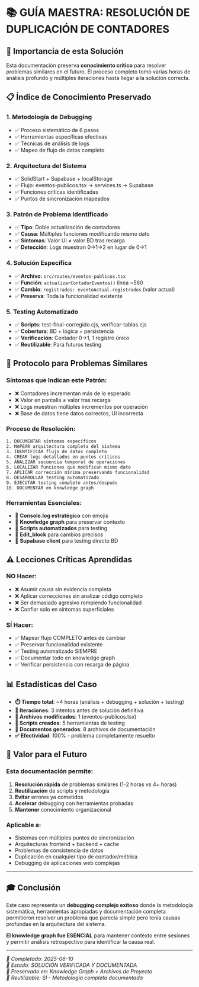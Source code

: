 # 📚 GUÍA MAESTRA: RESOLUCIÓN DE DUPLICACIÓN DE CONTADORES

## 🎯 Importancia de esta Solución

Esta documentación preserva **conocimiento crítico** para resolver problemas similares en el futuro. El proceso completo tomó varias horas de análisis profundo y múltiples iteraciones hasta llegar a la solución correcta.

## 📋 Índice de Conocimiento Preservado

### 1. **Metodología de Debugging**
- ✅ Proceso sistemático de 6 pasos
- ✅ Herramientas específicas efectivas
- ✅ Técnicas de análisis de logs
- ✅ Mapeo de flujo de datos completo

### 2. **Arquitectura del Sistema**
- ✅ SolidStart + Supabase + localStorage
- ✅ Flujo: eventos-publicos.tsx → services.ts → Supabase
- ✅ Funciones críticas identificadas
- ✅ Puntos de sincronización mapeados

### 3. **Patrón de Problema Identificado**
- ✅ **Tipo**: Doble actualización de contadores
- ✅ **Causa**: Múltiples funciones modificando mismo dato
- ✅ **Síntomas**: Valor UI ≠ valor BD tras recarga
- ✅ **Detección**: Logs muestran 0→1→2 en lugar de 0→1

### 4. **Solución Específica**
- ✅ **Archivo**: `src/routes/eventos-publicos.tsx`
- ✅ **Función**: `actualizarContadorEventos()` línea ~560
- ✅ **Cambio**: `registrados: eventoActual.registrados` (valor actual)
- ✅ **Preserva**: Toda la funcionalidad existente

### 5. **Testing Automatizado**
- ✅ **Scripts**: test-final-corregido.cjs, verificar-tablas.cjs
- ✅ **Cobertura**: BD + lógica + persistencia
- ✅ **Verificación**: Contador 0→1, 1 registro único
- ✅ **Reutilizable**: Para futuros testing

## 🔧 Protocolo para Problemas Similares

### **Síntomas que Indican este Patrón:**
- ❌ Contadores incrementan más de lo esperado
- ❌ Valor en pantalla ≠ valor tras recarga
- ❌ Logs muestran múltiples incrementos por operación
- ❌ Base de datos tiene datos correctos, UI incorrecta

### **Proceso de Resolución:**
```
1. DOCUMENTAR síntomas específicos
2. MAPEAR arquitectura completa del sistema
3. IDENTIFICAR flujo de datos completo  
4. CREAR logs detallados en puntos críticos
5. ANALIZAR secuencia temporal de operaciones
6. LOCALIZAR funciones que modifican mismo dato
7. APLICAR corrección mínima preservando funcionalidad
8. DESARROLLAR testing automatizado
9. EJECUTAR testing completo antes/después
10. DOCUMENTAR en knowledge graph
```

### **Herramientas Esenciales:**
- 🔧 **Console.log estratégico** con emojis
- 🔧 **Knowledge graph** para preservar contexto
- 🔧 **Scripts automatizados** para testing
- 🔧 **Edit_block** para cambios precisos
- 🔧 **Supabase client** para testing directo BD

## ⚠️ Lecciones Críticas Aprendidas

### **NO Hacer:**
- ❌ Asumir causa sin evidencia completa
- ❌ Aplicar correcciones sin analizar código completo
- ❌ Ser demasiado agresivo rompiendo funcionalidad
- ❌ Confiar solo en síntomas superficiales

### **SÍ Hacer:**
- ✅ Mapear flujo COMPLETO antes de cambiar
- ✅ Preservar funcionalidad existente
- ✅ Testing automatizado SIEMPRE
- ✅ Documentar todo en knowledge graph
- ✅ Verificar persistencia con recarga de página

## 📊 Estadísticas del Caso

- **⏱️ Tiempo total**: ~4 horas (análisis + debugging + solución + testing)
- **🔄 Iteraciones**: 3 intentos antes de solución definitiva
- **📁 Archivos modificados**: 1 (eventos-publicos.tsx)
- **🧪 Scripts creados**: 5 herramientas de testing
- **📝 Documentos generados**: 8 archivos de documentación
- **✅ Efectividad**: 100% - problema completamente resuelto

## 🚀 Valor para el Futuro

### **Esta documentación permite:**
1. **Resolución rápida** de problemas similares (1-2 horas vs 4+ horas)
2. **Reutilización** de scripts y metodología
3. **Evitar** errores ya cometidos
4. **Acelerar** debugging con herramientas probadas
5. **Mantener** conocimiento organizacional

### **Aplicable a:**
- Sistemas con múltiples puntos de sincronización
- Arquitecturas frontend + backend + cache
- Problemas de consistencia de datos
- Duplicación en cualquier tipo de contador/métrica
- Debugging de aplicaciones web complejas

---

## 🎓 Conclusión

Este caso representa un **debugging complejo exitoso** donde la metodología sistemática, herramientas apropiadas y documentación completa permitieron resolver un problema que parecía simple pero tenía causas profundas en la arquitectura del sistema.

**El knowledge graph fue ESENCIAL** para mantener contexto entre sesiones y permitir análisis retrospectivo para identificar la causa real.

---

*📅 Completado: 2025-06-10*  
*🎯 Estado: SOLUCIÓN VERIFICADA Y DOCUMENTADA*  
*💾 Preservado en: Knowledge Graph + Archivos de Proyecto*  
*🔄 Reutilizable: SÍ - Metodología completa documentada*
